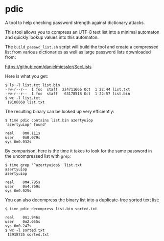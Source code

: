 # pdic
A tool to help checking password strength against dictionary attacks.

This tool allows you to compress an UTF-8 text list into a minimal automaton and quickly lookup values into this automaton.

The `build_passwd_list.sh` script will build the tool and create a compressed list from various dictionaries as well as large password lists downloaded from:

https://github.com/danielmiessler/SecLists

Here is what you get:

```
$ ls -l list.txt list.bin
-rw-r--r--  1 foo  staff  224711666 Oct  1 22:44 list.txt
-rw-r--r--  1 foo  staff   63178518 Oct  1 22:57 list.bin
$ wc -l list.txt
 19106660 list.txt
```

The resulting binary can be looked up very efficiently:

```
$ time pdic contains list.bin azertyuiop
'azertyuiop' found'

real	0m0.111s
user	0m0.079s
sys	0m0.032s
```

By comparison, here is the time it takes to look for the same password in the uncompressed list with `grep`:

```
$ time grep '^azertyuiop$' list.txt 
azertyuiop
azertyuiop

real	0m4.795s
user	0m4.769s
sys	0m0.025s
```

You can also decompress the binary list into a duplicate-free sorted text list:

```
$ time pdic decompress list.bin sorted.txt

real	0m1.946s
user	0m2.055s
sys	0m0.247s
$ wc -l sorted.txt 
 13918735 sorted.txt
```

